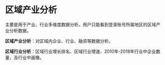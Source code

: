 # 区域产业分析

主要是用于产业、行业多维度数据分析。用户只能看到登录账号所属地区的区域产业分析数据。

**区域产业分析**：对区域内企业、行业、融资等数据分析。

**区域行业分析**：区域行业增长排名、区域行业增速、2010年-2018年行业中企业数量，及行业中画像。


